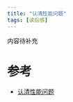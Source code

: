 ```yaml
---
title: "认清性能问题"
tags: [读后感]
---
```


内容待补充


# 参考

-   [认清性能问题][20180920221141]

[20180920221141]: <https://mp.weixin.qq.com/s/5vtvmoLKvz-x-Pi3-kIdwA> "最后修订: 2018-04-23"
